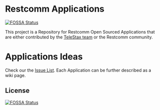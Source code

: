 # Restcomm Applications
[![FOSSA Status](https://app.fossa.io/api/projects/git%2Bhttps%3A%2F%2Fgithub.com%2FRestComm%2FRestcomm-apps.svg?type=shield)](https://app.fossa.io/projects/git%2Bhttps%3A%2F%2Fgithub.com%2FRestComm%2FRestcomm-apps?ref=badge_shield)

This project is a Repository for Restcomm Open Sourced Applications that are either contributed by the [TeleStax team](http://www.telestax.com/) or the Restcomm community.

# Applications Ideas
Check our the [Issue List](https://github.com/RestComm/Restcomm-apps/issues). Each Application can be further described as a wiki page.


## License
[![FOSSA Status](https://app.fossa.io/api/projects/git%2Bhttps%3A%2F%2Fgithub.com%2FRestComm%2FRestcomm-apps.svg?type=large)](https://app.fossa.io/projects/git%2Bhttps%3A%2F%2Fgithub.com%2FRestComm%2FRestcomm-apps?ref=badge_large)